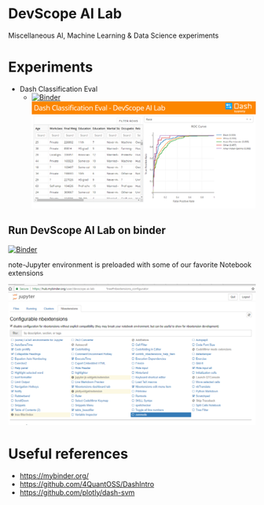 # DevScope AI Lab

Miscellaneous AI, Machine Learning & Data Science experiments 

# Experiments
- Dash Classification Eval
  - [![Binder](https://beta.mybinder.org/badge.svg)](https://mybinder.org/v2/gh/DevScope/ai-lab/master?filepath=dash-classification-eval%2Fdash-classification-eval.ipynb)
  ![](./dash-classification-eval/screenshot.png)
  

## Run DevScope AI Lab on binder
[![Binder](https://mybinder.org/badge.svg)](https://mybinder.org/v2/gh/DevScope/ai-lab/master)

note-Jupyter environment is preloaded with some of our favorite Notebook extensions

![](./images/2018-08-16-23-50-11.png)

# Useful references

- https://mybinder.org/
- https://github.com/4QuantOSS/DashIntro 
- https://github.com/plotly/dash-svm
